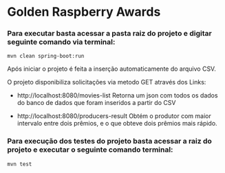 # Golden Raspberry Awards

### Para executar basta acessar a pasta raiz do projeto e digitar seguinte comando via terminal:

`mvn clean spring-boot:run`

Após iniciar o projeto é feita a inserção automaticamente do arquivo CSV.

O projeto disponibiliza solicitações via metodo GET através dos Links:

- http://localhost:8080/movies-list 
Retorna um json com todos os dados do banco de dados que foram inseridos a partir do CSV 

- http://localhost:8080/producers-result 
Obtém o produtor com maior intervalo entre dois prêmios, e o que obteve dois prêmios mais rápido.


### Para execução dos testes do projeto basta acessar a raiz do projeto e executar o seguinte comando terminal:
`mvn test`



